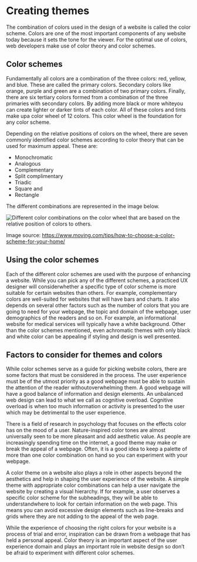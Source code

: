 # Creating themes

The combination of colors used in the design of a website is called the color scheme. Colors are one of the most important components of any website today because it sets the tone for the viewer. For the optimal use of colors, web developers make use of color theory and color schemes.

## Color schemes  

Fundamentally all colors are a combination of the three colors: red, yellow, and blue. These are called the primary colors. Secondary colors like orange, purple and green are a combination of two primary colors. Finally, there are six tertiary colors formed from a combination of the three primaries with secondary colors. By adding more black or more whiteyou can create lighter or darker tints of each color. All of these colors and tints make upa color wheel of 12 colors. This color wheel is the foundation for any color scheme.

Depending on the relative positions of colors on the wheel, there are seven commonly identified color schemes according to color theory that can be used for maximum appeal. These are:

- Monochromatic  
- Analogous  
- Complementary  
- Split complimentary  
- Triadic
- Square and
- Rectangle  

The different combinations are represented in the image below.

![Different color combinations on the color wheel that are based on the relative position of colors to others.](https://d3c33hcgiwev3.cloudfront.net/imageAssetProxy.v1/Tabak1U2S76m2pNVNsu-Zg_e3795c6b0fa147ca9311111f33ab1ee1_Creating-themes-color-wheel.png?expiry=1759190400000&hmac=6wjXKwJNa7KQNzpKLtyPhQJxO8k4BPBYrMpHfRkAaf0)

Image source: <https://www.moving.com/tips/how-to-choose-a-color-scheme-for-your-home/>

## Using the color schemes  

Each of the different color schemes are used with the purpose of enhancing a website. While you can pick any of the different schemes, a practiced UX designer will considerwhether a specific type of color scheme is more suitable for certain websites than others. For example, complementary colors are well-suited for websites that will have bars and charts. It also depends on several other factors such as the number of colors that you are going to need for your webpage, the topic and domain of the webpage, user demographics of the readers and so on. For example, an informational website for medical services will typically have a white background. Other than the color schemes mentioned, even achromatic themes with only black and white color can be appealing if styling and design is well presented.

## Factors to consider for themes and colors  

While color schemes serve as a guide for picking website colors, there are some factors that must be considered in the process. The user experience must be of the utmost priority as a good webpage must be able to sustain the attention of the reader withoutoverwhelming them. A good webpage will have a good balance of information and design elements. An unbalanced web design can lead to what we call as cognitive overload. Cognitive overload is when too much information or activity is presented to the user which may be detrimental to the user experience.

There is a field of research in psychology that focuses on the effects color has on the mood of a user. Nature-inspired color tones are almost universally seen to be more pleasant and add aesthetic value. As people are increasingly spending time on the internet, a good theme may make or break the appeal of a webpage. Often, it is a good idea to keep a palette of more than one color combination on hand so you can experiment with your webpage.  

A color theme on a website also plays a role in other aspects beyond the aesthetics and help in shaping the user experience of the website. A simple theme with appropriate color combinations can help a user navigate the website by creating a visual hierarchy. If for example, a user observes a specific color scheme for the subheadings, they will be able to understandwhere to look for certain information on the web page. This means you can avoid excessive design elements such as line-breaks and grids where they are not adding to the appeal of the web page.

While the experience of choosing the right colors for your website is a process of trial and error, inspiration can be drawn from a webpage that has held a personal appeal. Color theory is an important aspect of the user experience domain and plays an important role in website design so don’t be afraid to experiment with different color schemes.
